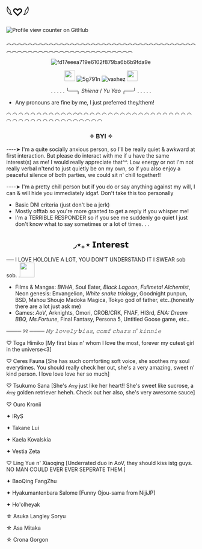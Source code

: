 #  𓆩♡𓆪 
![Profile view counter on GitHub](https://komarev.com/ghpvc/?username=Monarchtry&color=5f1212&style=plastic&label=Resident)

︵︵︵︵︵︵︵︵︵︵︵︵︵︵︵︵︵︵︵︵︵︵︵︵︵︵︵︵︵︵︵︵︵︵︵︵︵︵︵︵︵︵︵︵︵︵︵︵︵︵︵︵︵︵︵︵︵︵︵︵
<div align="center">

 ![fd17eeea719e6102f879ba6b6b9fda9e](https://github.com/user-attachments/assets/66f90791-d16f-43e3-ad2e-cf001762019b)

<img src="https://github.com/user-attachments/assets/79c337df-c1e1-4749-89c7-59c874431caa" width="28" height="28"> ![5g791n](https://github.com/user-attachments/assets/b1d72ca2-de5e-4a17-8f8a-ac93b70a5c87) ![vaxhez](https://github.com/user-attachments/assets/3f155d2d-e8d1-48c4-8d6b-78037e5a5764)
<img src="https://github.com/user-attachments/assets/6432ddff-798d-4da7-8d5c-35d43d0a6d33" width="28" height="28"> 

 . . . . . ╰──╮ _Shiena_ / _Yu Yao_ ╭──╯ . . . . .
</div>

 - Any pronouns are fine by me, I just preferred they/them!

 ◠ ◠ ◠ ◠ ◠ ◠ ◠ ◠ ◠ ◠ ◠ ◠◠ ◠ ◠ ◠ ◠ ◠ ◠ ◠ ◠ ◠ ◠ ◠ ◠ ◠ ◠ ◠ ◠ ◠ ◠ ◠ ◠ ◠ ◠ ◠ ◠ ◠ ◠ ◠ ◠ ◠ ◠ ◠ ◠ ◠ ◠ 
 <div align="center">

###  ✧ BYI ✧ 
</div>

  ----➤ I'm a quite socially anxious person, so I'll be really quiet & awkward at first interaction. But please do interact with me if u have the same interest(s) as me! I would really appreciate that^^. Low energy or not I'm not really verbal n'tend to just quietly be on my own, so if you also enjoy a peaceful silence of both parties, we could sit n' chill together!!

  ----➤ I'm a pretty chill person but if you do or say anything against my will, I can & will hide you immediately idgaf. Don't take this too personally
  
 - Basic DNI criteria (just don't be a jerk)
 - Mostly offtab so you're more granted to get a reply if you whisper me!
 - I'm a TERRIBLE RESPONDER so if you see me suddenly go quiet I just don't know what to say sometimes or a lot of times. . .
 <div align="center">

##  ◞⋆｡⋆ 𝗜𝗻𝘁𝗲𝗿𝗲𝘀𝘁
</div>

── I LOVE HOLOLIVE A LOT, YOU DON'T UNDERSTAND IT I SWEAR sob sob. .<img src="https://github.com/user-attachments/assets/7a7e90a1-4ff4-4643-93c5-87a86d70d820" width="39" height="39">

 - Films & Mangas: _BNHA_, Soul Eater, _Black Lagoon_, _Fullmetal Alchemist_, Neon genesis: Envangelion, _White snake triology_, Goodnight punpun, BSD, Mahou Shoujo Madoka Magica, Tokyo god of father, etc..(honestly there are a lot just ask me)
 - Games: _AoV_, Arknights, Omori, CROB/CRK, FNAF, HI3rd, _ENA: Dream BBQ_, _Ms.Fortune_, Final Fantasy, Persona 5, Untitled Goose game, etc..
 
──── ୨୧ ──── 
_𝙼𝚢 𝚕𝚘𝚟𝚎𝚕𝚢 b𝚒𝚊𝚜, 𝚌𝚘𝚖𝚏 𝚌𝚑𝚊𝚛𝚜 𝚗' 𝚔𝚒𝚗𝚗𝚒𝚎_

♡ Toga Himiko [My first bias n' whom I love the most, forever my cutest girl in the universe<3]

♡ Ceres Fauna [She has such comforting soft voice, she soothes my soul everytimes. You should really check her out, she's a very amazing, sweet n' kind person. I love love love her so much]

♡ Tsukumo Sana [She's 𝒷𝑒𝑒𝑔 just like her heart!! She's sweet like sucrose, a 𝒷𝑒𝑒𝑔 golden retriever heheh. Check out her also, she's very awesome sauce]

♡ Ouro Kronii 

✦ IRyS

✦ Takane Lui 

✦ Kaela Kovalskia

✦ Vestia Zeta

♡ Ling Yue n' Xiaoqing [Underrated duo in AoV, they should kiss istg guys. NO MAN COULD EVER EVER SEPERATE THEM.]

✦ BaoQing FangZhu

✦ Hyakumantenbara Salome [Funny Ojou-sama from NijiJP]

✦ Ho'olheyak

☆ Asuka Langley Soryu

☆ Asa Mitaka 

☆  Crona Gorgon



